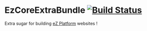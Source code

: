 # EzCoreExtraBundle [![Build Status](https://secure.travis-ci.org/lolautruche/EzPublishCoreExtraBundle.png)](http://travis-ci.org/lolautruche/EzCoreExtraBundle)

Extra sugar for building [eZ Platform](https://github.com/ezsystems/ezplatform) websites !

